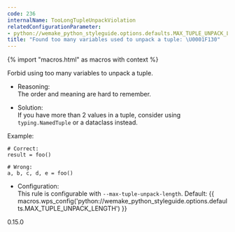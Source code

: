 ```yaml
---
code: 236
internalName: TooLongTupleUnpackViolation
relatedConfigurationParameter:
- python://wemake_python_styleguide.options.defaults.MAX_TUPLE_UNPACK_LENGTH
title: "Found too many variables used to unpack a tuple: \U0001F130"
---
```


{% import "macros.html" as macros with context %}

Forbid using too many variables to unpack a tuple.

  - Reasoning:  
    The order and meaning are hard to remember.

  - Solution:  
    If you have more than 2 values in a tuple, consider using
    `typing.NamedTuple` or a dataclass instead.

Example:

    # Correct:
    result = foo()
    
    # Wrong:
    a, b, c, d, e = foo()

  - Configuration:  
    This rule is configurable with `--max-tuple-unpack-length`. Default:
    {{ macros.wps_config('python://wemake_python_styleguide.options.defaults.MAX_TUPLE_UNPACK_LENGTH') }}

<div class="versionadded">

0.15.0

</div>